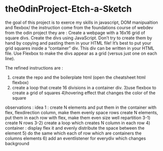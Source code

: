 # theOdinProject-Etch-a-Sketch

the goal of this project is to exerce my skills in javascript, DOM manipualtion and flexbox/ 
the instruction come from the foundations course of webdev from the odin project 
they are : 
Create a webpage with a 16x16 grid of square divs.
Create the divs using JavaScript. Don’t try to create them by hand by copying and pasting them in your HTML file!
It’s best to put your grid squares inside a “container” div. This div can be written in your HTML file.
Use Flexbox to make the divs appear as a grid (versus just one on each line). 

The refined instructions are : 
1) create the repo and the boilerplate html (open the cheatsheet html flexbox) 
2) create a loop that create 16 divisions in a container div. 
3)use flexbox to create a grid of squares 
4)hovering effect that changes the color of the square

observations : idea 1 : create N elements and put them in the container 
with flex, flexdirection column, make them evenly space rows
create N elements, put them in each row
with flex, make them even size well repartition
3-1) create N rows 
3-2) create a loop which creates N column in each row
4) container : display flex it and evenly distribute  the space between the element
5) do the same which each of row which are containers the columns elements
6) add an eventlistener for everydiv which changes background

